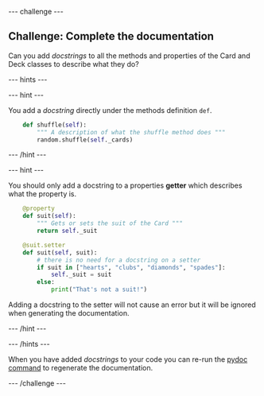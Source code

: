 --- challenge ---

## Challenge: Complete the documentation

Can you add *docstrings* to all the methods and properties of the Card and Deck classes to describe what they do?

--- hints ---

--- hint ---

You add a *docstring* directly under the methods definition `def`.

```python
    def shuffle(self):
        """ A description of what the shuffle method does """
        random.shuffle(self._cards)
```

--- /hint ---

--- hint ---

You should only add a docstring to a properties **getter** which describes what the property is.

```python
    @property
    def suit(self):
        """ Gets or sets the suit of the Card """
        return self._suit

    @suit.setter
    def suit(self, suit):
        # there is no need for a docstring on a setter
        if suit in ["hearts", "clubs", "diamonds", "spades"]:
            self._suit = suit
        else:
            print("That's not a suit!")
```

Adding a docstring to the setter will not cause an error but it will be ignored when generating the documentation.

--- /hint ---

--- /hints ---

When you have added *docstrings* to your code you can re-run the [pydoc command](5) to regenerate the documentation.

--- /challenge ---
